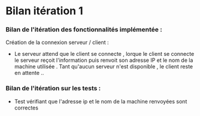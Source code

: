 # Bilan itération 1

### Bilan de l'itération des fonctionnalités implémentée :

Création de la connexion serveur / client :
* Le serveur attend que le client se connecte ,
 lorque le client se connecte le serveur reçoit l'information puis renvoit son adresse IP et le nom de la machine utilisée .
Tant qu'aucun serveur n'est disponible , le client reste en attente ..

### Bilan de l'itération sur les tests :

* Test vérifiant que l'adresse ip et le nom de la machine renvoyées sont correctes
  
